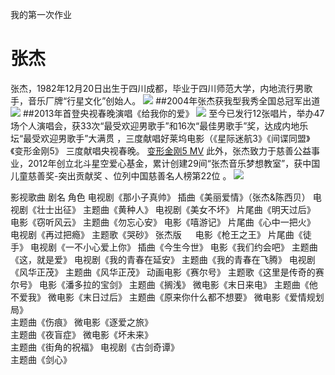 我的第一次作业
# 张杰
张杰，1982年12月20日出生于四川成都，毕业于四川师范大学，内地流行男歌手，音乐厂牌“行星文化”创始人。
![](http://a.hiphotos.baidu.com/baike/pic/item/64380cd7912397dd11d619e15e82b2b7d1a287ac.jpg
)
##2004年张杰获我型我秀全国总冠军出道
![](http://img0.imgtn.bdimg.com/it/u=1033000303,1126302995&fm=26&gp=0.jpg
)
##2013年首登央视春晚演唱《给我你的爱》
![](https://ss1.bdstatic.com/70cFvXSh_Q1YnxGkpoWK1HF6hhy/it/u=3617935651,3304989166&fm=26&gp=0.jpg
)
至今已发行12张唱片，举办47场个人演唱会，获33次“最受欢迎男歌手”和16次“最佳男歌手”奖，达成内地乐坛“最受欢迎男歌手”大满贯 ，三度献唱好莱坞电影（《星际迷航3》《间谍同盟》《变形金刚5》  三度献唱央视春晚。
[变形金刚5 MV](https://www.iqiyi.com/w_19rtq6cavx.html)
此外，张杰致力于慈善公益事业，2012年创立北斗星空爱心基金，累计创建29间“张杰音乐梦想教室”，获中国儿童慈善奖-突出贡献奖  、位列中国慈善名人榜第22位 。
![](https://timgsa.baidu.com/timg?image&quality=80&size=b9999_10000&sec=1539272014268&di=dae699e60688d372df21f13f985576b0&imgtype=0&src=http%3A%2F%2Fimgsrc.baidu.com%2Fforum%2Fw%3D580%2Fsign%3Ddff701cf9e3df8dca63d8f99fd1172bf%2F2607b639b6003af395bfd358342ac65c1138b6d1.jpg
)

影视歌曲
剧名	角色
电视剧《那小子真帅》	插曲《美丽爱情》（张杰&陈西贝）
电视剧《壮士出征》	主题曲《黄种人》
电视剧《美女不坏》	片尾曲《明天过后》
电影《窃听风云》	主题曲《勿忘心安》
电影《嘻游记》	片尾曲《心中一把火》
电视剧《再过把瘾》	主题歌《哭砂》 张杰版 　
电影《枪王之王》	片尾曲《徒手》
电视剧《一不小心爱上你》	插曲《今生今世》
电影《我们约会吧》	主题曲《这，就是爱》
电视剧《我的青春在延安》	主题曲《我的青春在飞腾》
电视剧《风华正茂》	主题曲《风华正茂》
动画电影《赛尔号》	主题歌《这里是传奇的赛尔号》
电影《潘多拉的宝剑》	主题曲《搁浅》
微电影《末日来电》	主题曲《他不爱我》
微电影《末日过后》	主题曲《原来你什么都不想要》
微电影《爱情规划局》	
主题曲《伤痕》
微电影《逐爱之旅》	
主题曲《夜盲症》
微电影《坏未来》	
主题曲《街角的祝福》
电视剧《古剑奇谭》	
主题曲《剑心》